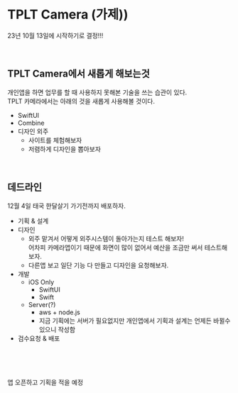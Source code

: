 # TPLT Camera (가제))

23년 10월 13일에 시작하기로 결정!!!

<br/>


## TPLT Camera에서 새롭게 해보는것
개인앱을 하면 업무를 할 때 사용하지 못해본 기술을 쓰는 습관이 있다.  
TPLT 카메라에서는 아래의 것을 새롭게 사용해볼 것이다.
- SwiftUI
- Combine
- 디자인 외주
    - 사이트를 체험해보자
    - 저렴하게 디자인을 뽑아보자

<br/>

## 데드라인
12월 4일 태국 한달살기 가기전까지 배포하자.

- 기획 & 설계
- 디자인
    - 외주 맡겨서 어떻게 외주시스템이 돌아가는지 테스트 해보자!  
    어차피 카메라앱이기 때문에 화면이 많이 없어서 예산을 조금만 써서 테스트해보자.
    - 다른앱 보고 일단 기능 다 만들고 디자인을 요청해보자.
- 개발
    - iOS Only 
        - SwiftUI
        - Swift
    - Server(?)
        - aws + node.js
        - 지금 기획에는 서버가 필요없지만 개인앱에서 기획과 설계는 언제든 바뀔수 있으니 작성함
- 검수요청 & 배포 

<br/><br/><br/>

앱 오픈하고 기획을 적을 예정